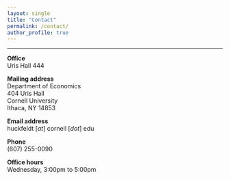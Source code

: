 ```yaml
---
layout: single
title: "Contact"
permalink: /contact/
author_profile: true
---
```

---
**Office**<br />
Uris Hall 444

**Mailing address**  
Department of Economics<br />
404 Uris Hall<br />
Cornell University<br />
Ithaca, NY 14853

**Email address**<br />
huckfeldt [_at_] cornell [_dot_] edu 

**Phone**<br />
(607) 255-0090

**Office hours**<br />
Wednesday, 3:00pm to 5:00pm
